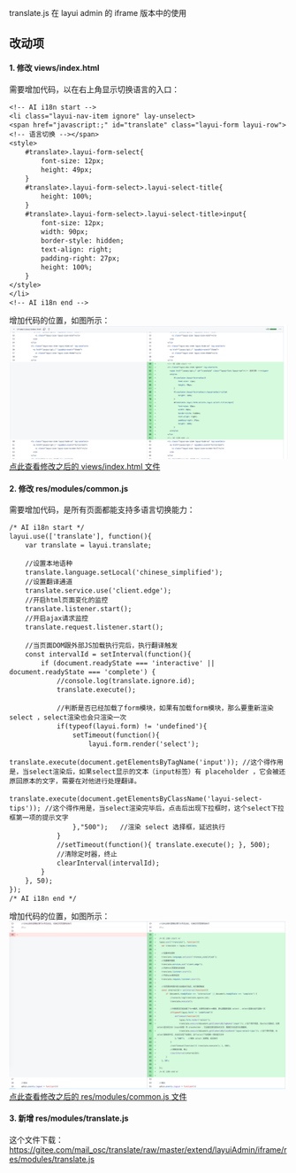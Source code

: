translate.js 在 layui admin 的 iframe 版本中的使用
[](./demo-images/demo.mp4)

## 改动项

#### 1. 修改 views/index.html 
需要增加代码，以在右上角显示切换语言的入口：

````
<!-- AI i18n start -->
<li class="layui-nav-item ignore" lay-unselect>
<span href="javascript:;" id="translate" class="layui-form layui-row"><!-- 语言切换 --></span>
<style>
    #translate>.layui-form-select{
        font-size: 12px;
        height: 49px;
    }
    #translate>.layui-form-select>.layui-select-title{
        height: 100%;
    }
    #translate>.layui-form-select>.layui-select-title>input{
        font-size: 12px;
        width: 90px;
        border-style: hidden;
        text-align: right;
        padding-right: 27px;
        height: 100%;
    }
</style>  
</li>
<!-- AI i18n end -->
````
增加代码的位置，如图所示：  
![](./demo-images/iframe-views-index.html.png)  
[点此查看修改之后的 views/index.html 文件](./views/index.html)

#### 2. 修改 res/modules/common.js 
需要增加代码，是所有页面都能支持多语言切换能力：
````
/* AI i18n start */
layui.use(['translate'], function(){
	var translate = layui.translate;

	//设置本地语种
	translate.language.setLocal('chinese_simplified');
	//设置翻译通道
	translate.service.use('client.edge');
	//开启html页面变化的监控
	translate.listener.start();    
	//开启ajax请求监控
	translate.request.listener.start();

	//当页面DOM跟外部JS加载执行完后，执行翻译触发
	const intervalId = setInterval(function(){
	    if (document.readyState === 'interactive' || document.readyState === 'complete') {
	        //console.log(translate.ignore.id);
	        translate.execute();

	        //判断是否已经加载了form模块，如果有加载form模块，那么要重新渲染 select ，select渲染也会只渲染一次
	        if(typeof(layui.form) != 'undefined'){
	            setTimeout(function(){
	                layui.form.render('select');
	                translate.execute(document.getElementsByTagName('input')); //这个得作用是，当select渲染后，如果select显示的文本（input标签）有 placeholder ，它会被还原回原本的文字，需要在对他进行处理翻译。
	                translate.execute(document.getElementsByClassName('layui-select-tips')); //这个得作用是，当select渲染完毕后，点击后出现下拉框时，这个select下拉框第一项的提示文字
	            },"500");   //渲染 select 选择框，延迟执行
	        }
	        //setTimeout(function(){ translate.execute(); }, 500);
	        //清除定时器，终止
	        clearInterval(intervalId);
	    }
	}, 50);
});
/* AI i18n end */
````
增加代码的位置，如图所示：  
![](./demo-images/iframe-res-modules-common.js.png)
[点此查看修改之后的 res/modules/common.js  文件](./res/modules/common.js)

#### 3. 新增 res/modules/translate.js
这个文件下载：  https://gitee.com/mail_osc/translate/raw/master/extend/layuiAdmin/iframe/res/modules/translate.js
